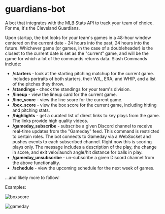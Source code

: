 # guardians-bot
A bot that integrates with the MLB Stats API to track your team of choice. For me, it's the Cleveland Guardians.

Upon startup, the bot looks for your team's games in a 48-hour window centered on the current date - 24 hours into the past, 24 hours into the future. Whichever game (or games, in the case of a doubleheader) is the closest to the current date is
set as the "current" game, and will be the game for which a lot of the commands returns data. Slash Commands include:

- **/starters** - look at the starting pitching matchup for the current game. Includes portraits of both starters, their W/L, ERA, and WHIP, and a list of the pitches they throw.
- **/standings** - check the standings for your team's division. 
- **/lineup** - view the lineup card for the current game.
- **/line_score** - view the line score for the current game. 
- **/box_score** - view the box score for the current game, including hitting and pitching stats.
- **/highlights** - get a curated list of direct links to key plays from the game. The links provide high quality videos.
- **/gameday_subscribe** - subscribe a given Discord channel to receive real-time updates from the "Gameday" feed. This command is restricted to certain roles. The bot connects to Gameday via a WebSocket and pushes events to each subscribed channel. Right now
                      this is scoring plays only. The message includes a description of the play, the change in score, and exit velo/launch angle/hit distance for balls in play.
- **/gameday_unsubscribe** - un-subscribe a given Discord channel from the above functionality.
- **/schedule** - view the upcoming schedule for the next week of games.

...and likely more to follow!

Examples:

![boxscore](https://github.com/AlecM33/gameday-bot/assets/24642328/8e1da205-8a81-4db9-9a8c-9791f44c3113)

![gameday](https://github.com/AlecM33/gameday-bot/assets/24642328/53852830-c0f5-4051-8cba-0e7d92a72f77)
